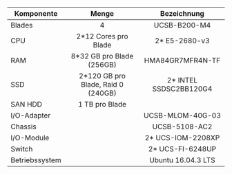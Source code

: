 | Komponente | Menge| Bezeichnung
| ------------- |:-----------:| :-----:|
| Blades | 4 | UCSB-B200-M4 |
| CPU | 2*12 Cores pro Blade | 2* E5-2680-v3 |
| RAM | 8*32 GB pro Blade (256GB)| HMA84GR7MFR4N-TF |
| SSD | 2*120 GB pro Blade, Raid 0 (240GB) | 2* INTEL SSDSC2BB120G4 |
| SAN HDD | 1 TB pro Blade |  |
| I/O-Adapter |  | UCSB-MLOM-40G-03 |
| Chassis |  | UCSB-5108-AC2 |
| I/O-Module |  | 2* UCS-IOM-2208XP |
| Switch |  | 2* UCS-FI-6248UP |
| Betriebssystem |  | Ubuntu 16.04.3 LTS |
